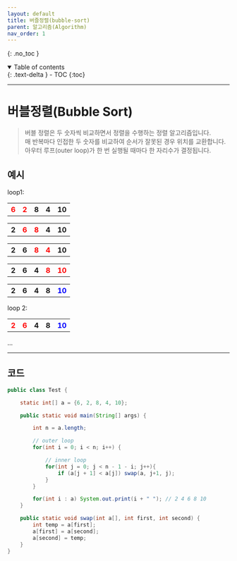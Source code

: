 ```yaml
---
layout: default
title: 버즐정렬(bubble-sort)
parent: 알고리즘(Algorithm)
nav_order: 1
---
```

{: .no_toc }
<details open markdown="block">
  <summary>
    Table of contents
  </summary>
  {: .text-delta }
- TOC
{:toc}
</details>

---

# 버블정렬(Bubble Sort)

> 버블 정렬은 두 숫자씩 비교하면서 정렬을 수행하는 정렬 알고리즘입니다.  
매 반복마다 인접한 두 숫자를 비교하여 순서가 잘못된 경우 위치를 교환합니다.  
아우터 루프(outer loop)가 한 번 실행될 때마다 한 자리수가 결정됩니다.

## 예시
loop1:

<table>
  <tr>
    <th><span style="color:red;">6</span></th>
    <th><span style="color:red;">2</span></th>
    <th>8</th>
    <th>4</th>
    <th>10</th>
  </tr>
</table>

<table>
  <tr>
    <th>2</th>
    <th><span style="color:red;">6</span></th>
    <th><span style="color:red;">8</span></th>
    <th>4</th>
    <th>10</th>
  </tr>
</table>

<table>
  <tr>
    <th>2</th>
    <th>6</th>
    <th><span style="color:red;">8</span></th>
    <th><span style="color:red;">4</span></th>
    <th>10</th>
  </tr>
</table>

<table>
  <tr>
    <th>2</th>
    <th>6</th>
    <th>4</th>
    <th><span style="color:red;">8</span></th>
    <th><span style="color:red;">10</span></th>
  </tr>
</table>

<table>
  <tr>
    <th>2</th>
    <th>6</th>
    <th>4</th>
    <th>8</th>
    <th><span style="color:blue;">10</span></th>
  </tr>
</table>

loop 2:

<table>
  <tr>
    <th><span style="color:red;">2</span></th>
    <th><span style="color:red;">6</span></th>
    <th>4</th>
    <th>8</th>
    <th><span style="color:blue;">10</span></th>
  </tr>
</table>
...

---

## 코드
```java
public class Test {

    static int[] a = {6, 2, 8, 4, 10};

    public static void main(String[] args) {

        int n = a.length;

        // outer loop
        for(int i = 0; i < n; i++) {

            // inner loop
            for(int j = 0; j < n - 1 - i; j++){
                if (a[j + 1] < a[j]) swap(a, j+1, j);
            }
        }

        for(int i : a) System.out.print(i + " "); // 2 4 6 8 10
    }

    public static void swap(int a[], int first, int second) {
        int temp = a[first];
        a[first] = a[second];
        a[second] = temp;
    }
}

```
